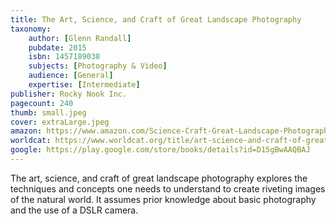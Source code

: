 ```yaml
---
title: The Art, Science, and Craft of Great Landscape Photography
taxonomy:
	author: [Glenn Randall]
	pubdate: 2015
	isbn: 1457189038
	subjects: [Photography & Video]
	audience: [General]
	expertise: [Intermediate]
publisher: Rocky Nook Inc.
pagecount: 240
thumb: small.jpeg
cover: extraLarge.jpeg
amazon: https://www.amazon.com/Science-Craft-Great-Landscape-Photography/dp/1937538478/ref=sr_1_1?keywords=The+art%2C+science%2C+and+craft+of+great+landscape+photography&qid=1570467444&sr=8-1
worldcat: https://www.worldcat.org/title/art-science-and-craft-of-great-landscape-photography/oclc/942537414&referer=brief_results
google: https://play.google.com/store/books/details?id=D15gBwAAQBAJ
---
```

The art, science, and craft of great landscape photography explores the techniques and concepts one needs to understand to create riveting images of the natural world.  It assumes prior knowledge about basic photography and the use of a DSLR camera.